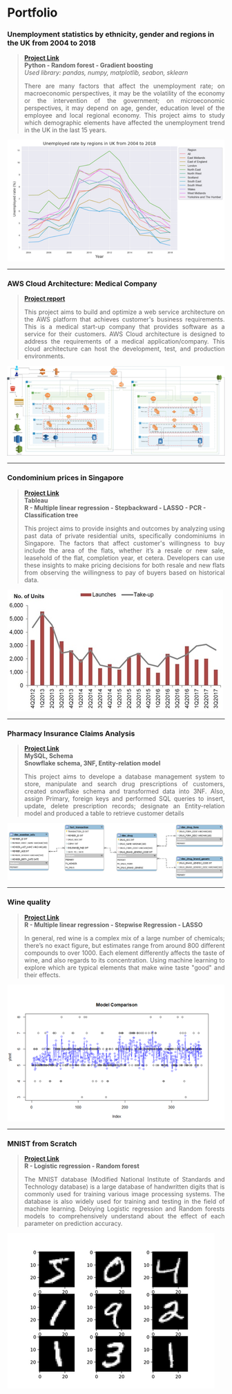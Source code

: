 # Portfolio

### Unemployment statistics by ethnicity, gender and regions in the UK from 2004 to 2018<br>
> **[Project Link](https://nbviewer.jupyter.org/github/Janette-Le/Python1/blob/main/ABC.ipynb)**\
> **Python - Random forest - Gradient boosting**<br>
> *Used library: pandas, numpy, matplotlib, seabon, sklearn*
> <p align="justify">There are many factors that affect the unemployment rate; on macroeconomic perspectives, it may be the volatility of the economy or the intervention of the government; on microeconomic perspectives, it may depend on age, gender, education level of the employee and local regional economy. This project aims to study which demographic elements have affected the unemployment trend in the UK in the last 15 years.</p>

<img src="images/Python 1.PNG?raw=true"/>

---

### AWS Cloud Architecture: Medical Company
> **[Project report](https://janette-le.github.io/AWS/)**
> <p align="justify"> This project aims to build and optimize a web service architecture on the AWS platform that achieves customer's business requirements.  This is a medical start-up company that provides software as a service for their customers. AWS Cloud architecture is designed to address the requirements of a medical application/company. This cloud architecture can host the development, test, and production environments.</p>

<img src="images/1.png?raw=true"/>

---

### Condominium prices in Singapore<br>
> **[Project Link](https://github.com/Janette-Le/R-Singapore-housing-price/blob/main/README.md)**\
> **Tableau**\
> **R - Multiple linear regression - Stepbackward - LASSO - PCR - Classification tree**
> <p align="justify"> This project aims to provide insights and outcomes by analyzing using past data of private residential units, specifically condominiums in Singapore. The factors that affect customer's willingness to buy include the area of the flats, whether it’s a resale or new sale, leasehold of the flat, completion year, et cetera. Developers can use these insights to make pricing decisions for both resale and new flats from observing the willingness to pay of buyers based on historical data.</p>

<img src="images/R-2.png?raw=true"/>

---
### Pharmacy Insurance Claims Analysis <br>
> **[Project Link](https://github.com/Janette-Le/SQL-Pharmacy-Insurance-Claims/blob/main/README.md)**\
> **MySQL, Schema**\
> **Snowflake schema, 3NF, Entity-relation model**
> <p align="justify"> This project aims to develope a database management system to store, manipulate and search drug prescriptions of customers, created snowflake schema and transformed data into 3NF. Also, assign Primary, foreign keys and performed SQL queries to insert, update, delete prescription records; designate an Entity-relation model and produced a table to retrieve customer details
</p>

<img src="images/SQL.png?raw=true"/>

---

### Wine quality<br>
> **[Project Link](https://github.com/Janette-Le/R-Wine-quality/blob/main/README.md)**\
> **R - Multiple linear regression - Stepwise Regression - LASSO**
> <p align="justify">In general, red wine is a complex mix of a large number of chemicals; there’s no exact figure, but estimates range from around 800 different compounds to over 1000. Each element differently affects the taste of wine, and also regards to its concentration. Using machine learning to explore which are typical elements that make wine taste "good" and their effects.</p>
<img src="images/5.PNG?raw=true"/>

---

### MNIST from Scratch<br>
> **[Project Link](https://github.com/Janette-Le/R-MNIST/blob/main/README.md)**\
> **R - Logistic regression - Random forest**
> <p align="justify"> The MNIST database (Modified National Institute of Standards and Technology database) is a large database of handwritten digits that is commonly used for training various image processing systems. The database is also widely used for training and testing in the field of machine learning. Deloying Logistic regression and Random forests models to comprehensively understand about the effect of each parameter on prediction accuracy.</p>
<img src="images/R-1.png?raw=true"/>

